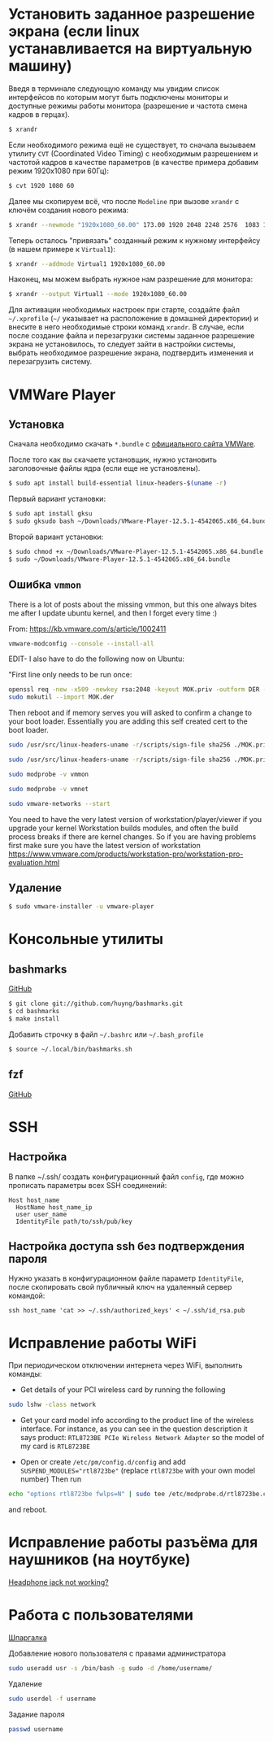 # Установить заданное разрешение экрана (если linux устанавливается на виртуальную машину)

Введя в терминале следующую команду мы увидим список интерфейсов по которым могут быть подключены мониторы и доступные режимы работы монитора (разрешение и частота смена кадров в герцах).
```bash
$ xrandr
```
Если необходимого режима ещё не существует, то сначала вызываем утилиту `CVT` (Coordinated Video Timing) с необходимым разрешением и частотой кадров в качестве параметров (в качестве примера добавим режим 1920x1080 при 60Гц):
```bash
$ cvt 1920 1080 60
```
Далее мы скопируем всё, что после `Modeline` при вызове `xrandr` с ключём создания нового режима:
```bash
$ xrandr --newmode "1920x1080_60.00" 173.00 1920 2048 2248 2576  1083 1088 1120 -hsync +vsync
```
Теперь осталось "привязать" созданный режим к нужному интерфейсу (в нашем примере к `Virtual1`):
```bash
$ xrandr --addmode Virtual1 1920x1080_60.00
```
Наконец, мы можем выбрать нужное нам разрешение для монитора:
```bash
$ xrandr --output Virtual1 --mode 1920x1080_60.00
```
Для активации необходимых настроек при старте, создайте файл `~/.xprofile` (`~/` указывает на расположение в домашней директории) и внесите в него необходимые строки команд `xrandr`.
В случае, если после создание файла и перезагрузки системы заданное разрешение экрана не установилось, то следует зайти в настройки системы, выбрать необходимое разрешение экрана, подтвердить изменения и перезагрузить систему.

# VMWare Player

## Установка

Сначала необходимо скачать `*.bundle` с [официального сайта VMWare](https://softwareupdate.vmware.com/cds/vmw-desktop/).

После того как вы скачаете установщик, нужно установить заголовочные файлы ядра (если еще не установлены).

```bash
$ sudo apt install build-essential linux-headers-$(uname -r)
```

Первый вариант установки:

```bash
$ sudo apt install gksu
$ sudo gksudo bash ~/Downloads/VMware-Player-12.5.1-4542065.x86_64.bundle
```

Второй вариант установки:

```bash
$ sudo chmod +x ~/Downloads/VMware-Player-12.5.1-4542065.x86_64.bundle
$ sudo ~/Downloads/VMware-Player-12.5.1-4542065.x86_64.bundle
```

## Ошибка `vmmon`

There is a lot of posts about the missing vmmon, but this one always bites me after I update ubuntu kernel, and then I forget every time :)

From: https://kb.vmware.com/s/article/1002411

```bash
vmware-modconfig --console --install-all
```

EDIT- I also have to do the following now on Ubuntu:

"First line only needs to be run once:

```bash
openssl req -new -x509 -newkey rsa:2048 -keyout MOK.priv -outform DER -out MOK.der -nodes -days 36500 -subj "/CN=VMware/"
sudo mokutil --import MOK.der
```

Then reboot and if memory serves you will asked to confirm a change to your boot loader. Essentially you are adding this self created cert to the boot loader.

```bash
sudo /usr/src/linux-headers-uname -r/scripts/sign-file sha256 ./MOK.priv ./MOK.der $(modinfo -n vmmon)

sudo /usr/src/linux-headers-uname -r/scripts/sign-file sha256 ./MOK.priv ./MOK.der $(modinfo -n vmnet)

sudo modprobe -v vmmon

sudo modprobe -v vmnet

sudo vmware-networks --start
```

You need to have the very latest version of workstation/player/viewer if you upgrade your kernel Workstation builds modules, and often the build process breaks if there are kernel changes. So if you are having problems first make sure you have the latest version of workstation https://www.vmware.com/products/workstation-pro/workstation-pro-evaluation.html

## Удаление

```bash
$ sudo vmware-installer -u vmware-player
```

# Консольные утилиты

## bashmarks
[GitHub](https://github.com/huyng/bashmarks)

```bash
$ git clone git://github.com/huyng/bashmarks.git
$ cd bashmarks
$ make install
```
Добавить строчку в файл `~/.bashrc` или `~/.bash_profile`
```bash
$ source ~/.local/bin/bashmarks.sh
```

## fzf
[GitHub](https://github.com/junegunn/fzf#usage)

# SSH
## Настройка
В папке ~/.ssh/ создать конфигурационный файл `config`, где можно прописать параметры всех SSH соединений:
```
Host host_name
  HostName host_name_ip
  user user_name
  IdentityFile path/to/ssh/pub/key
```
## Настройка доступа ssh без подтверждения пароля
Нужно указать в конфигурационном файле параметр `IdentityFile`, после скопировать свой публичный ключ на удаленный сервер командой:
```
ssh host_name 'cat >> ~/.ssh/authorized_keys' < ~/.ssh/id_rsa.pub
```

# Исправление работы WiFi
При периодическом отключении интернета через WiFi, выполнить команды:
- Get details of your PCI wireless card by running the following
```bash
sudo lshw -class network
```
- Get your card model info according to the product line of the wireless interface. For instance, as you can see in the question description it says product: `RTL8723BE PCIe Wireless Network Adapter` so the model of my card is `RTL8723BE`

- Open or create `/etc/pm/config.d/config` and add `SUSPEND_MODULES="rtl8723be"` (replace `rtl8723be` with your own model number) Then run
```bash
echo "options rtl8723be fwlps=N" | sudo tee /etc/modprobe.d/rtl8723be.conf
```
and reboot.

# Исправление работы разъёма для наушников (на ноутбуке)
[Headphone jack not working?](https://askubuntu.com/a/831453/1109255)

# Работа с пользователями
[Шпаргалка](https://www.dmosk.ru/miniinstruktions.php?mini=linux-users)

Добавление нового пользователя с правами администратора
```bash
sudo useradd usr -s /bin/bash -g sudo -d /home/username/
```

Удаление
```bash
sudo userdel -f username
```

Задание пароля
```bash
passwd username
```
